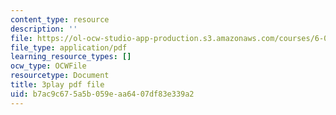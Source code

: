 ```yaml
---
content_type: resource
description: ''
file: https://ol-ocw-studio-app-production.s3.amazonaws.com/courses/6-042j-mathematics-for-computer-science-spring-2015/b7ac9c675a5b059eaa6407df83e339a2_-j7MoM3P_J8.pdf
file_type: application/pdf
learning_resource_types: []
ocw_type: OCWFile
resourcetype: Document
title: 3play pdf file
uid: b7ac9c67-5a5b-059e-aa64-07df83e339a2
---
```

